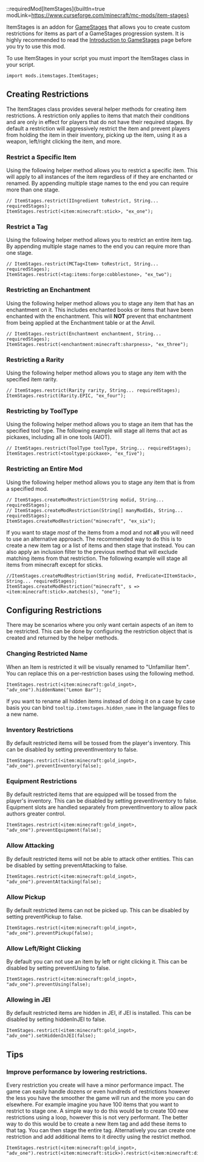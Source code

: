 ::requiredMod[ItemStages]{builtIn=true modLink=https://www.curseforge.com/minecraft/mc-mods/item-stages}

ItemStages is an addon for [GameStages](https://www.curseforge.com/minecraft/mc-mods/game-stages) that allows you to create custom restrictions for items as part of a GameStages progression system. It is highly recommended to read the [Introduction to GameStages](mods/GameStages/Introduction/) page before you try to use this mod.

To use ItemStages in your script you must import the ItemStages class in your script.

```zenscript
import mods.itemstages.ItemStages;
```

## Creating Restrictions
The ItemStages class provides several helper methods for creating item restrictions. A restriction only applies to items that match their conditions and are only in effect for players that do not have their required stages. By default a restriction will aggressively restrict the item and prevent players from holding the item in their inventory, picking up the item, using it as a weapon, left/right clicking the item, and more.

### Restrict a Specific Item
Using the following helper method allows you to restrict a specific item. This will apply to all instances of the item regardless of if they are enchanted or renamed. By appending multiple stage names to the end you can require more than one stage.

```zenscript
// ItemStages.restrict(IIngredient toRestrict, String... requiredStages);
ItemStages.restrict(<item:minecraft:stick>, "ex_one");
```

### Restrict a Tag
Using the following helper method allows you to restrict an entire item tag. By appending multiple stage names to the end you can require more than one stage.

```zenscript
// ItemStages.restrict(MCTag<Item> toRestrict, String... requiredStages);
ItemStages.restrict(<tag:items:forge:cobblestone>, "ex_two");
```

### Restricting an Enchantment
Using the following helper method allows you to stage any item that has an enchantment on it. This includes enchanted books or items that have been enchanted with the enchantment. This will **NOT** prevent that enchantment from being applied at the Enchantment table or at the Anvil.

```zenscript
// ItemStages.restrict(Enchantment enchantment, String... requiredStages);
ItemStages.restrict(<enchantment:minecraft:sharpness>, "ex_three");
```

### Restricting a Rarity
Using the following helper method allows you to stage any item with the specified item rarity.

```zenscript
// ItemStages.restrict(Rarity rarity, String... requiredStages);
ItemStages.restrict(Rarity.EPIC, "ex_four");
```

### Restricting by ToolType
Using the following helper method allows you to stage an item that has the specified tool type. The following example will stage all items that act as pickaxes, including all in one tools (AIOT).

```zenscript
// ItemStages.restrict(ToolType toolType, String... requiredStages);
ItemStages.restrict(<tooltype:pickaxe>, "ex_five");
```

### Restricting an Entire Mod
Using the following helper method allows you to stage any item that is from a specified mod.

```zenscript
// ItemStages.createModRestriction(String modid, String... requiredStages);
// ItemStages.createModRestriction(String[] manyModIds, String... requiredStages);
ItemStages.createModRestriction("minecraft", "ex_six");
```

If you want to stage *most* of the items from a mod and not **all** you will need to use an alternative approach. The recommended way to do this is to create a new item tag or a list of items and then stage that instead. You can also apply an inclusion filter to the previous method that will exclude matching items from that restriction. The following example will stage all items from minecraft except for sticks.

```zenscript
//ItemStages.createModRestriction(String modid, Predicate<IItemStack>, String... requiredStages);
ItemStages.createModRestriction("minecraft", s => <item:minecraft:stick>.matches(s), "one");
```

## Configuring Restrictions
There may be scenarios where you only want certain aspects of an item to be restricted. This can be done by configuring the restriction object that is created and returned by the helper methods.

### Changing Restricted Name
When an Item is restricted it will be visually renamed to "Unfamiliar Item". You can replace this on a per-restriction bases using the following method.

```zenscript
ItemStages.restrict(<item:minecraft:gold_ingot>, "adv_one").hiddenName("Lemon Bar");
```

If you want to rename all hidden items instead of doing it on a case by case basis you can bind `tooltip.itemstages.hidden_name` in the language files to a new name.

### Inventory Restrictions
By default restricted items will be tossed from the player's inventory. This can be disabled by setting preventInventory to false.

```zenscript
ItemStages.restrict(<item:minecraft:gold_ingot>, "adv_one").preventInventory(false);
```

### Equipment Restrictions
By default restricted items that are equipped will be tossed from the player's inventory. This can be disabled by setting preventInventory to false. Equipment slots are handled separately from preventInventory to allow pack authors greater control.

```zenscript
ItemStages.restrict(<item:minecraft:gold_ingot>, "adv_one").preventEquipment(false);
```

### Allow Attacking
By default restricted items will not be able to attack other entities. This can be disabled by setting preventAttacking to false.

```zenscript
ItemStages.restrict(<item:minecraft:gold_ingot>, "adv_one").preventAttacking(false);
```

### Allow Pickup
By default restricted items can not be picked up. This can be disabled by setting preventPickup to false.

```zenscript
ItemStages.restrict(<item:minecraft:gold_ingot>, "adv_one").preventPickup(false);
```

### Allow Left/Right Clicking
By default you can not use an item by left or right clicking it. This can be disabled by setting preventUsing to false.

```zenscript
ItemStages.restrict(<item:minecraft:gold_ingot>, "adv_one").preventUsing(false);
```

### Allowing in JEI
By default restricted items are hidden in JEI, if JEI is installed. This can be disabled by setting hiddenInJEI to false.

```zenscript
ItemStages.restrict(<item:minecraft:gold_ingot>, "adv_one").setHiddenInJEI(false);
```

## Tips

### Improve performance by lowering restrictions.
Every restriction you create will have a minor performance impact. The game can easily handle dozens or even hundreds of restrictions however the less you have the smoother the game will run and the more you can do elsewhere. For example imagine you have 100 items that you want to restrict to stage one. A simple way to do this would be to create 100 new restrictions using a loop, however this is not very performant. The better way to do this would be to create a new Item tag and add these items to that tag. You can then stage the entire tag. Alternatively you can create one restriction and add additional items to it directly using the restrict method.

```zenscript
ItemStages.restrict(<item:minecraft:gold_ingot>, "adv_one").restrict(<item:minecraft:stick>).restrict(<item:minecraft:diamond>);
```
